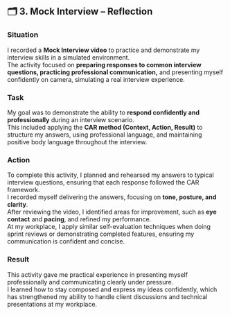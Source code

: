 ## 🗂️ 3. Mock Interview – Reflection 

###  Situation
I recorded a **Mock Interview video** to practice and demonstrate my interview skills in a simulated environment.  
The activity focused on **preparing responses to common interview questions, practicing professional communication,** and presenting myself confidently on camera, simulating a real interview experience.

###  Task
My goal was to demonstrate the ability to **respond confidently and professionally** during an interview scenario.  
This included applying the **CAR method (Context, Action, Result)** to structure my answers, using professional language, and maintaining positive body language throughout the interview.

###  Action
To complete this activity, I planned and rehearsed my answers to typical interview questions, ensuring that each response followed the CAR framework.  
I recorded myself delivering the answers, focusing on **tone, posture, and clarity**.  
After reviewing the video, I identified areas for improvement, such as **eye contact** and **pacing**, and refined my performance.  
At my workplace, I apply similar self-evaluation techniques when doing sprint reviews or demonstrating completed features, ensuring my communication is confident and concise.

###  Result
This activity gave me practical experience in presenting myself professionally and communicating clearly under pressure.  
I learned how to stay composed and express my ideas confidently, which has strengthened my ability to handle client discussions and technical presentations at my workplace.

